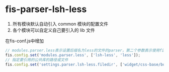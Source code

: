 # fis-parser-lsh-less
1. 所有模块默认自动引入 common 模块的配置文件
2. 各个模块可以自定义自己要引入的 lib 文件

在fis-conf.js中增加
```javascript
// modules.parser.less表示设置后缀名为less的文件的parser，第二个参数表示使用fis-parser-less-with-common和fis-parser-less进行编译
fis.config.set('modules.parser.less', ['lsh-less', 'less']);
// 指定要引用的公共库的路径或文件
fis.config.set('settings.parser.lsh-less.filedir', ['widget/css-base/bootstrap/less/mixins', 'widget/css-base/bootstrap/less/variables.less']);
```
